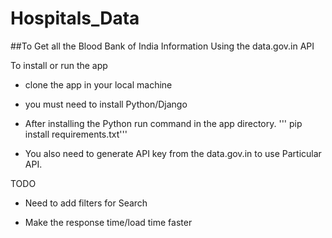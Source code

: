 # Hospitals_Data

##To Get all the Blood Bank of India Information Using the data.gov.in API

To install or run the app

* clone the app in your local machine

* you must need to install Python/Django

* After installing the Python run command in the app directory.
''' pip install requirements.txt'''

* You also need to generate API key from the data.gov.in to use Particular API.

TODO
* Need to add filters for Search

* Make the response time/load time faster



